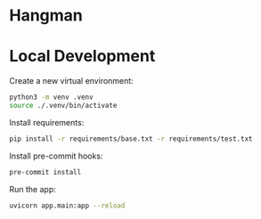 # Hangman

# Local Development

Create a new virtual environment:

```bash
python3 -m venv .venv
source ./.venv/bin/activate
```

Install requirements:

```bash
pip install -r requirements/base.txt -r requirements/test.txt
```

Install pre-commit hooks:

```bash
pre-commit install
```

Run the app:

```bash
uvicorn app.main:app --reload
```
